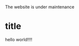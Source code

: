 The website is under maintenance
<html>
<h1>title</h1>   <!--这里，h是head的缩写，也就是标题，h1是一级标题，字最大-->

<body>

<p>hello world!!!!</p>  <!--这里是文本段落，p是paragraph-->

</body></html>
